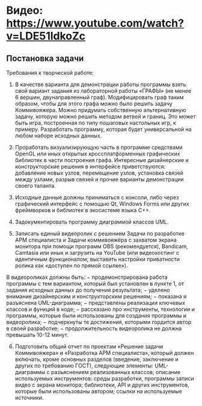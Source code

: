 # Видео: https://www.youtube.com/watch?v=LDE51ldkoZc

## Постановка задачи
Требования к творческой работе:

1. В качестве варианта для демонстрации работы программы взять свой вариант задания из лабораторной работы «ГРАФЫ» (не менее 6 вершин, двунаправленный граф). Модифицировать граф таким образом, чтобы для этого графа можно было решить задачу Коммивояжера. Можно придумать собственную альтернативную задачу, которую можно решить методом ветвей и границ. Это может быть игра, построенная по типу пошаговых настольных игр, к примеру. Разработать программу, которая будет универсальной на любом наборе исходных данных.

2. Проработать визуализирующую часть в программе средствами OpenGL или иных открытых кроссплатформенных графических библиотек в части построения графа. Интересные дизайнерские и конструкторские решения в интерфейсе приветствуются: добавление новых узлов, перемещение узлов, установка связей между узлами, разрыв связей и прочие варианты демонстрации своего таланта.

3. Исходные данные должны приниматься с консоли, либо через графический интерфейс с помощью Qt, Windows Forms или других фреймворков и библиотек в экосистеме языка C++.

4. Задокументировать программу диаграммой классов UML.

5. Записать единый видеоролик с решением Задачи по разработке АРМ специалиста и Задачи коммивояжёра с захватом экрана монитора при помощи программ OBS (рекомендуется), Bandicam, Camtasia или иных и загрузить на YouTube (или видеохостинг с идентичным функционалом; выставить настройки приватности ролика как «доступен по прямой ссылке»).

В видеороликах должны быть: − продемонстрирована работа программы с тем вариантом, который был установлен в пункте 1, от задания исходных данных до получения результата; − уделено внимание дизайнерским и конструкторским решениям; − показана и разъяснена UML-диаграмма; − представлены реализации ключевых классов и функций в коде; − рассказано про инструменты, технологии и программы, которые были использованы для создания программы и видеоролика; − подчеркнуты те достижения, которыми гордится автор в своей разработке; − продолжительность видеоролика не должна превышать 10-12 минут.

6. Подготовить общий отчет по проектам «Решение задачи Коммивояжера» и «Разработка АРМ специалиста», который должен включать, кроме основных разделов (введение, заключение и других по требованию ГОСТ), следующие элементы:
UML-диаграммы с разъяснением реализованных классов;
описание используемых инструментов: среды разработки, программы записи видео с экрана монитора;
библиотеки, API и других инструментов, которые были использованы автором;
ссылки на используемые источники.
